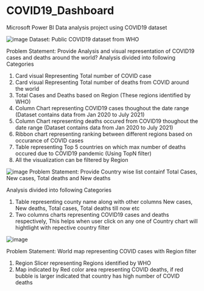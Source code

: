 # COVID19_Dashboard
Microsoft Power BI Data analysis project using COVID19 dataset 

![image](https://user-images.githubusercontent.com/38867261/132896553-7254cbb0-bd4d-4fa9-b497-3a15b64c7fb6.png)
Dataset: Public COVID19 dataset from WHO

Problem Statement: Provide Analysis and visual representation of COVID19 cases and deaths around the world?
Analysis divided into following Categories

1) Card visual Representing Total number of COVID case
2) Card visual Representing Total number of deaths from COVID around the world
3) Total Cases and Deaths based on Region (These regions identified by WHO)
4) Column Chart representing COVID19 cases thoughout the date range (Dataset contains data from Jan 2020 to July 2021)
5) Column Chart representing deaths occured from COVID19 thoughout the date range (Dataset contains data from Jan 2020 to July 2021)
6) Ribbon chart representing ranking between different regions based on occurance of COVID cases
7) Table representing Top 5 countries on which max number of deaths occured due to COVID19 pandemic (Using TopN filter)
8) All the visualization can be filtered by Region



![image](https://user-images.githubusercontent.com/38867261/132897736-58b47578-df63-441c-96a4-fed8145395ae.png)
Problem Statement: Provide Country wise list containf Total Cases, New cases, Total deaths and New deaths

Analysis divided into following Categories
1) Table representing county name along with other columns New cases, New deaths, Total cases, Total deaths till now etc
2) Two columns charts representing COVID19 cases and deaths respectively, This helps when user click on any one of Country chart will hightlight with repective country filter

![image](https://user-images.githubusercontent.com/38867261/132898217-ed0c75d9-9303-4d33-a3d9-a35e6552a4b9.png)

Problem Statement: World map representing COVID cases with Region filter
1) Region Slicer representing Regions identified by WHO
2) Map indicated by Red color area representing COVID deaths, if red bubble is larger indicated that country has high number of COVID deaths


